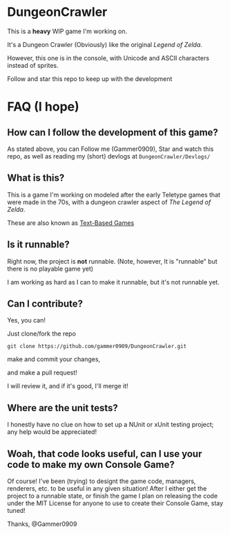 ﻿# DungeonCrawler

This is a **heavy** WIP game I'm working on.

It's a Dungeon Crawler (Obviously) like the original *Legend of Zelda*.

However, this one is in the console, with Unicode and ASCII characters instead of sprites.

Follow and star this repo to keep up with the development


# FAQ (I hope)

## How can I follow the development of this game?

As stated above, you can Follow me (Gammer0909), Star and watch this repo, as well as reading my (short) devlogs at `DungeonCrawler/Devlogs/`

## What is this?

This is a game I'm working on modeled after the early Teletype games that were made in the 70s, with a dungeon crawler
aspect of *The Legend of Zelda*.

These are also known as [Text-Based Games](https://en.wikipedia.org/wiki/Text-based_game)

## Is it runnable?

Right now, the project is **not** runnable. (Note, however, It is "runnable" but there is no playable game yet)

I am working as hard as I can to make it runnable, but it's not runnable yet.

## Can I contribute?

Yes, you can!

Just clone/fork the repo 

    git clone https://github.com/gammer0909/DungeonCrawler.git

make and commit your changes,

and make a pull request!

I will review it, and if it's good, I'll merge it!

## Where are the unit tests?

I honestly have no clue on how to set up a NUnit or xUnit testing project; any help would be appreciated!

## Woah, that code looks useful, can I use your code to make my own Console Game?

Of course! I've been (trying) to designt the game code, managers, renderers, etc. to be useful in any given situation! After I either get the project to a runnable state, or finish the game I plan on releasing the code under the MIT License
for anyone to use to create their Console Game, stay tuned!

Thanks, @Gammer0909
